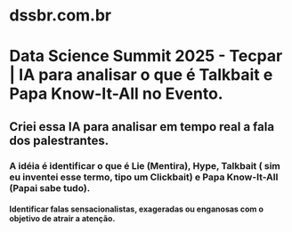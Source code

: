 # dssbr.com.br
# Data Science Summit 2025 - Tecpar | IA para analisar o que é Talkbait e Papa Know-It-All no Evento.
## Criei essa IA para analisar em tempo real a fala dos palestrantes.
### A idéia é identificar o que é Lie (Mentira), Hype, Talkbait ( sim eu inventei esse termo, tipo um Clickbait) e Papa Know-It-All (Papai sabe tudo).
#### Identificar falas sensacionalistas, exageradas ou enganosas com o objetivo de atrair a atenção.
